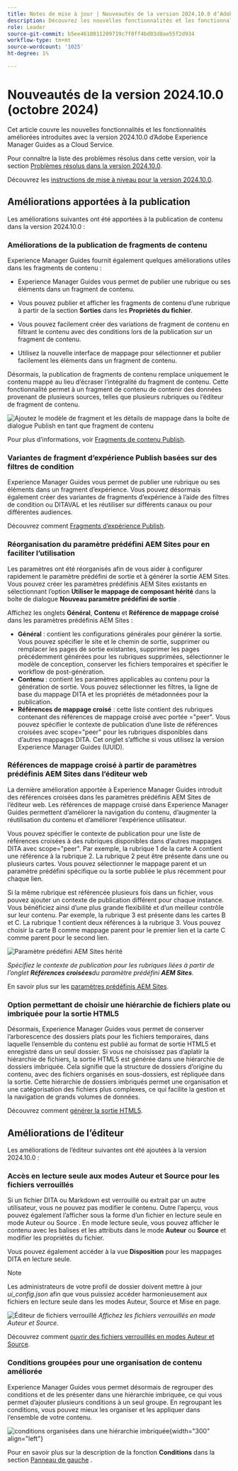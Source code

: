 ```yaml
---
title: Notes de mise à jour | Nouveautés de la version 2024.10.0 d’Adobe Experience Manager Guides
description: Découvrez les nouvelles fonctionnalités et les fonctionnalités améliorées de la version 2024.10.0 d’Adobe Experience Manager Guides
role: Leader
source-git-commit: b5ee4610811209719c7f0ff4bd03d8ae55f2d934
workflow-type: tm+mt
source-wordcount: '1025'
ht-degree: 1%

---
```


# Nouveautés de la version 2024.10.0 (octobre 2024)

Cet article couvre les nouvelles fonctionnalités et les fonctionnalités améliorées introduites avec la version 2024.10.0 d’Adobe Experience Manager Guides as a Cloud Service.

Pour connaître la liste des problèmes résolus dans cette version, voir la section [Problèmes résolus dans la version 2024.10.0](fixed-issues-2024-10-0.md).

Découvrez les [instructions de mise à niveau pour la version 2024.10.0](../release-info/upgrade-instructions-2024-10-0.md).


## Améliorations apportées à la publication

Les améliorations suivantes ont été apportées à la publication de contenu dans la version 2024.10.0 :




### Améliorations de la publication de fragments de contenu

Experience Manager Guides fournit également quelques améliorations utiles dans les fragments de contenu :

- Experience Manager Guides vous permet de publier une rubrique ou ses éléments dans un fragment de contenu.

- Vous pouvez publier et afficher les fragments de contenu d’une rubrique à partir de la section **Sorties** dans les **Propriétés du fichier**.


- Vous pouvez facilement créer des variations de fragment de contenu en filtrant le contenu avec des conditions lors de la publication sur un fragment de contenu.

- Utilisez la nouvelle interface de mappage pour sélectionner et publier facilement les éléments dans un fragment de contenu.

Désormais, la publication de fragments de contenu remplace uniquement le contenu mappé au lieu d’écraser l’intégralité du fragment de contenu. Cette fonctionnalité permet à un fragment de contenu de contenir des données provenant de plusieurs sources, telles que plusieurs rubriques ou l’éditeur de fragment de contenu.

![Ajoutez le modèle de fragment et les détails de mappage dans la boîte de dialogue Publish en tant que fragment de contenu](assets/content-fragment-mapping.png)

Pour plus d’informations, voir [Fragments de contenu Publish](../user-guide/publish-content-fragment.md).


### Variantes de fragment d’expérience Publish basées sur des filtres de condition

Experience Manager Guides vous permet de publier une rubrique ou ses éléments dans un fragment d’expérience. Vous pouvez désormais également créer des variantes de fragments d’expérience à l’aide des filtres de condition ou DITAVAL et les réutiliser sur différents canaux ou pour différentes audiences.

Découvrez comment [Fragments d’expérience Publish](../user-guide/publish-experience-fragment.md).


### Réorganisation du paramètre prédéfini AEM Sites pour en faciliter l’utilisation

Les paramètres ont été réorganisés afin de vous aider à configurer rapidement le paramètre prédéfini de sortie et à générer la sortie AEM Sites.
Vous pouvez créer les paramètres prédéfinis AEM Sites existants en sélectionnant l’option **Utiliser le mappage de composant hérité** dans la boîte de dialogue **Nouveau paramètre prédéfini de sortie** .

Affichez les onglets **Général**, **Contenu** et **Référence de mappage croisé** dans les paramètres prédéfinis AEM Sites :
- **Général** : contient les configurations générales pour générer la sortie. Vous pouvez spécifier le site et le chemin de sortie, supprimer ou remplacer les pages de sortie existantes, supprimer les pages précédemment générées pour les rubriques supprimées, sélectionner le modèle de conception, conserver les fichiers temporaires et spécifier le workflow de post-génération.
- **Contenu** : contient les paramètres applicables au contenu pour la génération de sortie. Vous pouvez sélectionner les filtres, la ligne de base du mappage DITA et les propriétés de métadonnées pour la publication.
- **Références de mappage croisé** : cette liste contient des rubriques contenant des références de mappage croisé avec portée =&quot;peer&quot;. Vous pouvez spécifier le contexte de publication d’une liste de références croisées avec scope=&quot;peer&quot; pour les rubriques disponibles dans d’autres mappages DITA. Cet onglet s’affiche si vous utilisez la version Experience Manager Guides (UUID).



### Références de mappage croisé à partir de paramètres prédéfinis AEM Sites dans l’éditeur web

La dernière amélioration apportée à Experience Manager Guides introduit des références croisées dans les paramètres prédéfinis AEM Sites de l’éditeur web.
Les références de mappage croisé dans Experience Manager Guides permettent d’améliorer la navigation du contenu, d’augmenter la réutilisation du contenu et d’améliorer l’expérience utilisateur.


Vous pouvez spécifier le contexte de publication pour une liste de références croisées à des rubriques disponibles dans d’autres mappages DITA avec scope=&quot;peer&quot;. Par exemple, la rubrique 1 de la carte A contient une référence à la rubrique 2. La rubrique 2 peut être présente dans une ou plusieurs cartes.  Vous pouvez sélectionner le mappage parent et un paramètre prédéfini spécifique ou la sortie publiée le plus récemment pour chaque lien.

Si la même rubrique est référencée plusieurs fois dans un fichier, vous pouvez ajouter un contexte de publication différent pour chaque instance. Vous bénéficiez ainsi d’une plus grande flexibilité et d’un meilleur contrôle sur leur contenu. Par exemple, la rubrique 3 est présente dans les cartes B et C. La rubrique 1 contient deux références à la rubrique 3. Vous pouvez choisir la carte B comme mappage parent pour le premier lien et la carte C comme parent pour le second lien.

![Paramètre prédéfini AEM Sites hérité](assets/aem-sites-legacy.png)

*Spécifiez le contexte de publication pour les rubriques liées à partir de l’onglet **Références croisées**du paramètre prédéfini **AEM Sites**.*

En savoir plus sur les [paramètres prédéfinis AEM Sites](../user-guide/generate-output-aem-site.md).

### Option permettant de choisir une hiérarchie de fichiers plate ou imbriquée pour la sortie HTML5

Désormais, Experience Manager Guides vous permet de conserver l’arborescence des dossiers plats pour les fichiers temporaires, dans laquelle l’ensemble du contenu est publié au format de sortie HTML5 et enregistré dans un seul dossier.
Si vous ne choisissez pas d’aplatir la hiérarchie de fichiers, la sortie HTML5 est générée dans une hiérarchie de dossiers imbriquée. Cela signifie que la structure de dossiers d’origine du contenu, avec des fichiers organisés en sous-dossiers, est répliquée dans la sortie. Cette hiérarchie de dossiers imbriqués permet une organisation et une catégorisation des fichiers plus complexes, ce qui facilite la gestion et la navigation de grands volumes de données.


Découvrez comment [générer la sortie HTML5](../user-guide/generate-output-html5.md).


## Améliorations de l’éditeur

Les améliorations de l’éditeur suivantes ont été ajoutées à la version 2024.10.0 :

### Accès en lecture seule aux modes Auteur et Source pour les fichiers verrouillés

Si un fichier DITA ou Markdown est verrouillé ou extrait par un autre utilisateur, vous ne pouvez pas modifier le contenu. Outre l’aperçu, vous pouvez également l’afficher sous la forme d’un fichier en lecture seule en mode Auteur ou Source .
En mode lecture seule, vous pouvez afficher le contenu avec les balises et les attributs dans le mode **Auteur** ou **Source** et modifier les propriétés du fichier.

Vous pouvez également accéder à la vue **Disposition** pour les mappages DITA en lecture seule.
>[!NOTE]
>
> Les administrateurs de votre profil de dossier doivent mettre à jour *ui_config.json* afin que vous puissiez accéder harmonieusement aux fichiers en lecture seule dans les modes Auteur, Source et Mise en page.

![Éditeur de fichiers verrouillé](./assets/locked-file-editor.png)
*Affichez les fichiers verrouillés en mode Auteur et Source.*


Découvrez comment [ouvrir des fichiers verrouillés en modes Auteur et Source](../user-guide/web-editor-edit-topics.md#open-locked-files-in-author-and-source-modes).


### Conditions groupées pour une organisation de contenu améliorée

Experience Manager Guides vous permet désormais de regrouper des conditions et de les présenter dans une hiérarchie imbriquée, ce qui vous permet d’ajouter plusieurs conditions à un seul groupe. En regroupant les conditions, vous pouvez mieux les organiser et les appliquer dans l’ensemble de votre contenu.

![conditions organisées dans une hiérarchie imbriquée](assets/conditions-nested-hierarchy.png){width="300" align="left"}

Pour en savoir plus sur la description de la fonction **Conditions** dans la section [Panneau de gauche](../user-guide/web-editor-features.md#id2051EA0M0HS) .




